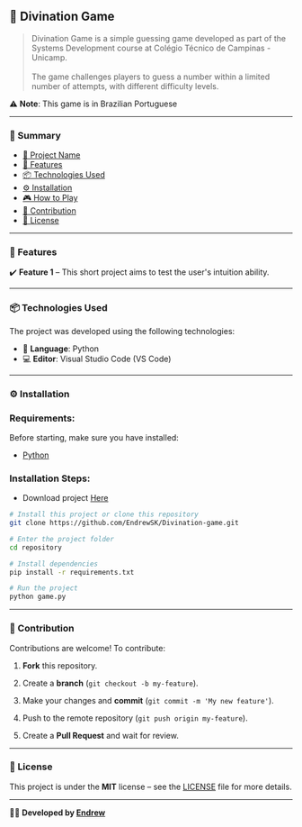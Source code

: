 ## 📌 Divination Game
> Divination Game is a simple guessing game developed as part of the Systems Development course at Colégio Técnico de Campinas - Unicamp.<br><br> The game challenges players to guess a number within a limited number of attempts, with different difficulty levels.

⚠️ **Note**: This game is in Brazilian Portuguese

---

### 📖 Summary
- [📌 Project Name](#-divination-game)
- [🚀 Features](#-features)
- [📦 Technologies Used](#-technologies-used)
- [⚙️ Installation](#️-installation)
- [🎮 How to Play](#-how-to-play)
- [🤝 Contribution](#-contribution)
- [📝 License](#-license)

---

### 🚀 Features
✔️ **Feature 1** – This short project aims to test the user's intuition ability.

---

### 📦 Technologies Used
The project was developed using the following technologies:
- 🐍 **Language**: Python
- 💻 **Editor**: Visual Studio Code (VS Code)

---

### ⚙️ Installation
### Requirements:
Before starting, make sure you have installed:
- [Python](https://www.python.org/)

### Installation Steps:

- Download project [Here](https://github.com/EndrewSK/Divination-game/archive/refs/heads/main.zip)

```sh
# Install this project or clone this repository
git clone https://github.com/EndrewSK/Divination-game.git

# Enter the project folder
cd repository

# Install dependencies
pip install -r requirements.txt

# Run the project
python game.py
```
---

### 🤝 Contribution

Contributions are welcome! To contribute:

1. **Fork** this repository.

2. Create a **branch** (`git checkout -b my-feature`).

3. Make your changes and **commit** (`git commit -m 'My new feature'`).

4. Push to the remote repository (`git push origin my-feature`).

5. Create a **Pull Request** and wait for review.
---

### 📝 License

This project is under the **MIT** license – see the [LICENSE](LICENSE) file for more details.

---
👨‍💻 **Developed by [Endrew](https://github.com/endrewsk)**
